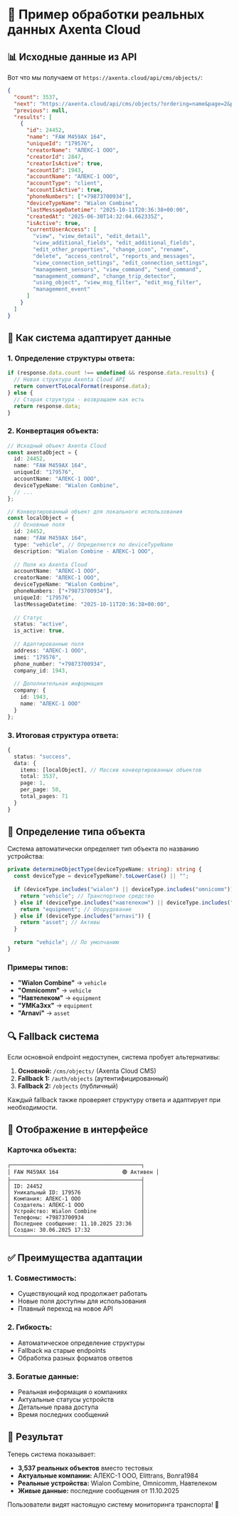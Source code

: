 # 🚗 Пример обработки реальных данных Axenta Cloud

## 📊 Исходные данные из API

Вот что мы получаем от `https://axenta.cloud/api/cms/objects/`:

```json
{
  "count": 3537,
  "next": "https://axenta.cloud/api/cms/objects/?ordering=name&page=2&per_page=50",
  "previous": null,
  "results": [
    {
      "id": 24452,
      "name": "FAW М459АХ 164",
      "uniqueId": "179576",
      "creatorName": "АЛЕКС-1 ООО",
      "creatorId": 2847,
      "creatorIsActive": true,
      "accountId": 1943,
      "accountName": "АЛЕКС-1 ООО",
      "accountType": "client",
      "accountIsActive": true,
      "phoneNumbers": ["+79873700934"],
      "deviceTypeName": "Wialon Combine",
      "lastMessageDatetime": "2025-10-11T20:36:38+00:00",
      "createdAt": "2025-06-30T14:32:04.662335Z",
      "isActive": true,
      "currentUserAccess": [
        "view", "view_detail", "edit_detail",
        "view_additional_fields", "edit_additional_fields",
        "edit_other_properties", "change_icon", "rename",
        "delete", "access_control", "reports_and_messages",
        "view_connection_settings", "edit_connection_settings",
        "management_sensors", "view_command", "send_command",
        "management_command", "change_trip_detector",
        "using_object", "view_msg_filter", "edit_msg_filter",
        "management_event"
      ]
    }
  ]
}
```

## 🔄 Как система адаптирует данные

### 1. Определение структуры ответа:
```typescript
if (response.data.count !== undefined && response.data.results) {
  // Новая структура Axenta Cloud API
  return convertToLocalFormat(response.data);
} else {
  // Старая структура - возвращаем как есть
  return response.data;
}
```

### 2. Конвертация объекта:
```typescript
// Исходный объект Axenta Cloud
const axentaObject = {
  id: 24452,
  name: "FAW М459АХ 164",
  uniqueId: "179576",
  accountName: "АЛЕКС-1 ООО",
  deviceTypeName: "Wialon Combine",
  // ...
};

// Конвертированный объект для локального использования
const localObject = {
  // Основные поля
  id: 24452,
  name: "FAW М459АХ 164",
  type: "vehicle", // Определяется по deviceTypeName
  description: "Wialon Combine - АЛЕКС-1 ООО",
  
  // Поля из Axenta Cloud
  accountName: "АЛЕКС-1 ООО",
  creatorName: "АЛЕКС-1 ООО",
  deviceTypeName: "Wialon Combine",
  phoneNumbers: ["+79873700934"],
  uniqueId: "179576",
  lastMessageDatetime: "2025-10-11T20:36:38+00:00",
  
  // Статус
  status: "active",
  is_active: true,
  
  // Адаптированные поля
  address: "АЛЕКС-1 ООО",
  imei: "179576",
  phone_number: "+79873700934",
  company_id: 1943,
  
  // Дополнительная информация
  company: {
    id: 1943,
    name: "АЛЕКС-1 ООО"
  }
};
```

### 3. Итоговая структура ответа:
```typescript
{
  status: "success",
  data: {
    items: [localObject], // Массив конвертированных объектов
    total: 3537,
    page: 1,
    per_page: 50,
    total_pages: 71
  }
}
```

## 🎯 Определение типа объекта

Система автоматически определяет тип объекта по названию устройства:

```typescript
private determineObjectType(deviceTypeName: string): string {
  const deviceType = deviceTypeName?.toLowerCase() || "";
  
  if (deviceType.includes("wialon") || deviceType.includes("omnicomm")) {
    return "vehicle"; // Транспортное средство
  } else if (deviceType.includes("навтелеком") || deviceType.includes("умка")) {
    return "equipment"; // Оборудование
  } else if (deviceType.includes("arnavi")) {
    return "asset"; // Активы
  }
  
  return "vehicle"; // По умолчанию
}
```

### Примеры типов:
- **"Wialon Combine"** → `vehicle`
- **"Omnicomm"** → `vehicle`
- **"Навтелеком"** → `equipment`
- **"УМКа3xx"** → `equipment`
- **"Arnavi"** → `asset`

## 🔍 Fallback система

Если основной endpoint недоступен, система пробует альтернативы:

1. **Основной:** `/cms/objects/` (Axenta Cloud CMS)
2. **Fallback 1:** `/auth/objects` (аутентифицированный)
3. **Fallback 2:** `/objects` (публичный)

Каждый fallback также проверяет структуру ответа и адаптирует при необходимости.

## 📱 Отображение в интерфейсе

### Карточка объекта:
```
┌─────────────────────────────────────────┐
│ FAW М459АХ 164                    🟢 Активен │
├─────────────────────────────────────────┤
│ ID: 24452                               │
│ Уникальный ID: 179576                   │
│ Компания: АЛЕКС-1 ООО                   │
│ Создатель: АЛЕКС-1 ООО                  │
│ Устройство: Wialon Combine              │
│ Телефоны: +79873700934                  │
│ Последнее сообщение: 11.10.2025 23:36   │
│ Создан: 30.06.2025 17:32                │
└─────────────────────────────────────────┘
```

## ✅ Преимущества адаптации

### 1. **Совместимость:**
- Существующий код продолжает работать
- Новые поля доступны для использования
- Плавный переход на новое API

### 2. **Гибкость:**
- Автоматическое определение структуры
- Fallback на старые endpoints
- Обработка разных форматов ответов

### 3. **Богатые данные:**
- Реальная информация о компаниях
- Актуальные статусы устройств
- Детальные права доступа
- Время последних сообщений

## 🚀 Результат

Теперь система показывает:
- **3,537 реальных объектов** вместо тестовых
- **Актуальные компании:** АЛЕКС-1 ООО, Elittrans, Волга1984
- **Реальные устройства:** Wialon Combine, Omnicomm, Навтелеком
- **Живые данные:** последние сообщения от 11.10.2025

Пользователи видят настоящую систему мониторинга транспорта! 🎉
